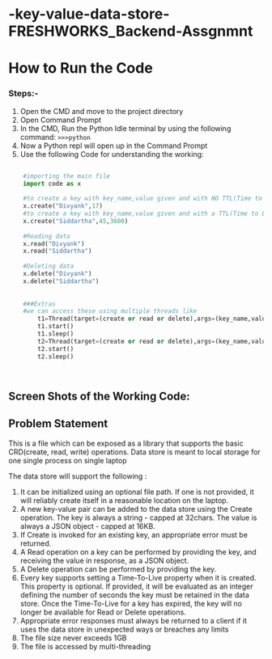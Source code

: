 # -key-value-data-store-FRESHWORKS_Backend-Assgnmnt

# How to Run the Code

### Steps:-

1. Open the CMD and move to the project directory
2. Open Command Prompt
3. In the CMD, Run the Python Idle terminal by using the following command: ``` >>>python ```
4. Now a Python repl will open up in the Command Prompt
5. Use the following Code for understanding the working:
```python

	#importing the main file
	import code as x 
	
	#to create a key with key_name,value given and with NO TTL(Time to Live) Argument
	x.create("Divyank",17)
	#to create a key with key_name,value given and with a TTL(Time to Live) Argument of 3600 secs
	x.create("Siddartha",45,3600) 
	
	#Reading data
	x.read("Divyank")
	x.read("Siddartha")
	
	#Deleting data
	x.delete("Divyank")
	x.delete("Siddartha")
	
	
	###Extras
	#we can access these using multiple threads like
        t1=Thread(target=(create or read or delete),args=(key_name,value,timeout)) #as per the operation
        t1.start()
        t1.sleep()
        t2=Thread(target=(create or read or delete),args=(key_name,value,timeout)) #as per the operation
        t2.start()
        t2.sleep()

	
```

## Screen Shots of the Working Code:

		

## Problem Statement

This is a file which can be exposed as a library that supports the basic CRD(create, read, write) operations. Data store is meant to local storage for one single process on single laptop

The data store will support the following :
1. It can be initialized using an optional file path. If one is not provided, it will reliably 
create itself in a reasonable location on the laptop.
2. A new key-value pair can be added to the data store using the Create operation. The key 
is always a string - capped at 32chars. The value is always a JSON object - capped at 
16KB.
3. If Create is invoked for an existing key, an appropriate error must be returned.
4. A Read operation on a key can be performed by providing the key, and receiving the 
value in response, as a JSON object.
5. A Delete operation can be performed by providing the key.
6. Every key supports setting a Time-To-Live property when it is created. This property is
optional. If provided, it will be evaluated as an integer defining the number of seconds 
the key must be retained in the data store. Once the Time-To-Live for a key has expired, 
the key will no longer be available for Read or Delete operations.
7. Appropriate error responses must always be returned to a client if it uses the data store in 
unexpected ways or breaches any limits
8. The file size never exceeds 1GB
9. The file is accessed by multi-threading


